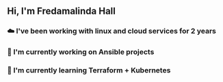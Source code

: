## Hi, I'm Fredamalinda Hall

### ☁️ I've been working with linux and cloud services for 2 years
### 🔭 I'm currently working on Ansible projects
### 🌱 I'm currently learning Terraform + Kubernetes


<!--
**Fredamalinda/Fredamalinda** is a ✨ _special_ ✨ repository because its `README.md` (this file) appears on your GitHub profile.

Here are some ideas to get you started:

-  I’m currently working on ...
-  I’m currently learning ...
- 👯 I’m looking to collaborate on ...
- 🤔 I’m looking for help with ...
- 💬 Ask me about ...
- 📫 How to reach me: ...
- 😄 Pronouns: ...
- ⚡ Fun fact: ...
-->
